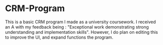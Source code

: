 # CRM-Program
This is a basic CRM program I made as a university coursework. I received an A with my feedback being : "Exceptional work demonstrating strong understanding and implementation skills". However, I do plan on editing this to improve the UI, and expand functions the program. 
